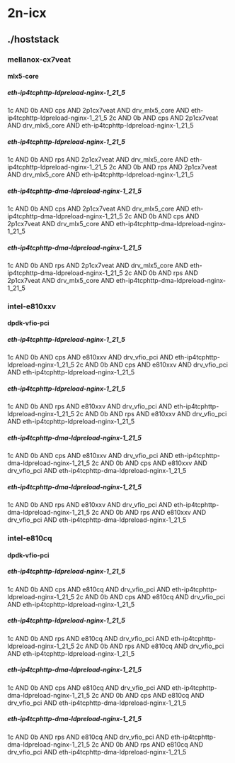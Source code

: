 # 2n-icx
## ./hoststack
### mellanox-cx7veat
#### mlx5-core
##### eth-ip4tcphttp-ldpreload-nginx-1_21_5
1c AND 0b AND cps AND 2p1cx7veat AND drv_mlx5_core AND eth-ip4tcphttp-ldpreload-nginx-1_21_5
2c AND 0b AND cps AND 2p1cx7veat AND drv_mlx5_core AND eth-ip4tcphttp-ldpreload-nginx-1_21_5
##### eth-ip4tcphttp-ldpreload-nginx-1_21_5
1c AND 0b AND rps AND 2p1cx7veat AND drv_mlx5_core AND eth-ip4tcphttp-ldpreload-nginx-1_21_5
2c AND 0b AND rps AND 2p1cx7veat AND drv_mlx5_core AND eth-ip4tcphttp-ldpreload-nginx-1_21_5
##### eth-ip4tcphttp-dma-ldpreload-nginx-1_21_5
1c AND 0b AND cps AND 2p1cx7veat AND drv_mlx5_core AND eth-ip4tcphttp-dma-ldpreload-nginx-1_21_5
2c AND 0b AND cps AND 2p1cx7veat AND drv_mlx5_core AND eth-ip4tcphttp-dma-ldpreload-nginx-1_21_5
##### eth-ip4tcphttp-dma-ldpreload-nginx-1_21_5
1c AND 0b AND rps AND 2p1cx7veat AND drv_mlx5_core AND eth-ip4tcphttp-dma-ldpreload-nginx-1_21_5
2c AND 0b AND rps AND 2p1cx7veat AND drv_mlx5_core AND eth-ip4tcphttp-dma-ldpreload-nginx-1_21_5
### intel-e810xxv
#### dpdk-vfio-pci
##### eth-ip4tcphttp-ldpreload-nginx-1_21_5
1c AND 0b AND cps AND e810xxv AND drv_vfio_pci AND eth-ip4tcphttp-ldpreload-nginx-1_21_5
2c AND 0b AND cps AND e810xxv AND drv_vfio_pci AND eth-ip4tcphttp-ldpreload-nginx-1_21_5
##### eth-ip4tcphttp-ldpreload-nginx-1_21_5
1c AND 0b AND rps AND e810xxv AND drv_vfio_pci AND eth-ip4tcphttp-ldpreload-nginx-1_21_5
2c AND 0b AND rps AND e810xxv AND drv_vfio_pci AND eth-ip4tcphttp-ldpreload-nginx-1_21_5
##### eth-ip4tcphttp-dma-ldpreload-nginx-1_21_5
1c AND 0b AND cps AND e810xxv AND drv_vfio_pci AND eth-ip4tcphttp-dma-ldpreload-nginx-1_21_5
2c AND 0b AND cps AND e810xxv AND drv_vfio_pci AND eth-ip4tcphttp-dma-ldpreload-nginx-1_21_5
##### eth-ip4tcphttp-dma-ldpreload-nginx-1_21_5
1c AND 0b AND rps AND e810xxv AND drv_vfio_pci AND eth-ip4tcphttp-dma-ldpreload-nginx-1_21_5
2c AND 0b AND rps AND e810xxv AND drv_vfio_pci AND eth-ip4tcphttp-dma-ldpreload-nginx-1_21_5
### intel-e810cq
#### dpdk-vfio-pci
##### eth-ip4tcphttp-ldpreload-nginx-1_21_5
1c AND 0b AND cps AND e810cq AND drv_vfio_pci AND eth-ip4tcphttp-ldpreload-nginx-1_21_5
2c AND 0b AND cps AND e810cq AND drv_vfio_pci AND eth-ip4tcphttp-ldpreload-nginx-1_21_5
##### eth-ip4tcphttp-ldpreload-nginx-1_21_5
1c AND 0b AND rps AND e810cq AND drv_vfio_pci AND eth-ip4tcphttp-ldpreload-nginx-1_21_5
2c AND 0b AND rps AND e810cq AND drv_vfio_pci AND eth-ip4tcphttp-ldpreload-nginx-1_21_5
##### eth-ip4tcphttp-dma-ldpreload-nginx-1_21_5
1c AND 0b AND cps AND e810cq AND drv_vfio_pci AND eth-ip4tcphttp-dma-ldpreload-nginx-1_21_5
2c AND 0b AND cps AND e810cq AND drv_vfio_pci AND eth-ip4tcphttp-dma-ldpreload-nginx-1_21_5
##### eth-ip4tcphttp-dma-ldpreload-nginx-1_21_5
1c AND 0b AND rps AND e810cq AND drv_vfio_pci AND eth-ip4tcphttp-dma-ldpreload-nginx-1_21_5
2c AND 0b AND rps AND e810cq AND drv_vfio_pci AND eth-ip4tcphttp-dma-ldpreload-nginx-1_21_5